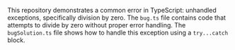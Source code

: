 This repository demonstrates a common error in TypeScript: unhandled exceptions, specifically division by zero. The `bug.ts` file contains code that attempts to divide by zero without proper error handling. The `bugSolution.ts` file shows how to handle this exception using a `try...catch` block.